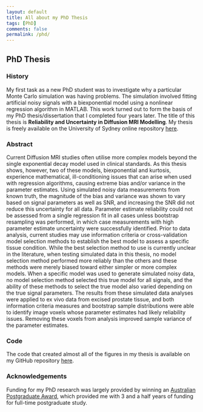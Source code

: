 ```yaml
---
layout: default
title: All about my PhD Thesis
tags: [PhD]
comments: false
permalink: /phd/
---
```


## PhD Thesis ##

### History ###

My first task as a new PhD student was to investigate why a particular Monte Carlo simulation was having problems.  The simulation involved fitting artificial noisy signals with a biexponential model using a nonlinear regression algorithm in MATLAB.  This work turned out to form the basis of my PhD thesis/dissertation that I completed four years later.  The title of this thesis is **Reliability and Uncertainty in Diffusion MRI Modelling**.  My thesis is freely available on the University of Sydney online repository [here](http://hdl.handle.net/2123/16060).

### Abstract ###

Current Diffusion MRI studies often utilise more complex models beyond the single exponential decay model used in clinical standards. As this thesis shows, however, two of these models, biexponential and kurtosis, experience mathematical, ill-conditioning issues that can arise when used with regression algorithms, causing extreme bias and/or variance in the parameter estimates. Using simulated noisy data measurements from known truth, the magnitude of the bias and variance was shown to vary based on signal parameters as well as SNR, and increasing the SNR did not reduce this uncertainty for all data. Parameter estimate reliability could not be assessed from a single regression fit in all cases unless bootstrap resampling was performed, in which case measurements with high parameter estimate uncertainty were successfully identified. Prior to data analysis, current studies may use information criteria or cross-validation model selection methods to establish the best model to assess a specific tissue condition. While the best selection method to use is currently unclear in the literature, when testing simulated data in this thesis, no model selection method performed more reliably than the others and these methods were merely biased toward either simpler or more complex models. When a specific model was used to generate simulated noisy data, no model selection method selected this true model for all signals, and the ability of these methods to select the true model also varied depending on the true signal parameters. The results from these simulated data analyses were applied to ex vivo data from excised prostate tissue, and both information criteria measures and bootstrap sample distributions were able to identify image voxels whose parameter estimates had likely reliability issues. Removing these voxels from analysis improved sample variance of the parameter estimates.

### Code ###

The code that created almost all of the figures in my thesis is available on my GitHub repository [here](https://github.com/diffusioned/MATLAB-Thesis-Code).  

### Acknowledgements ###

Funding for my PhD research was largely provided by winning an [Australian Postgraduate Award](https://www.education.gov.au/australian-postgraduate-awards), which provided me with 3 and a half years of funding for full-time postgraduate study.
